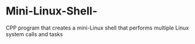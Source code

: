 # Mini-Linux-Shell-
CPP program that creates a mini-Linux shell that performs multiple Linux system calls and tasks 
